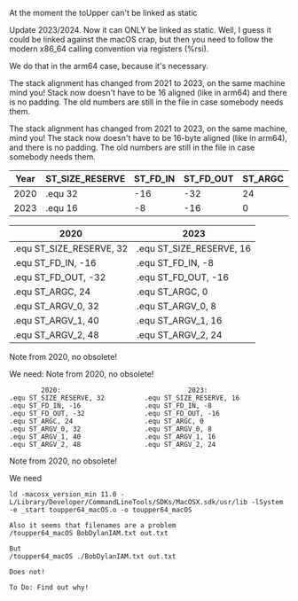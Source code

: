At the moment the toUpper can't be linked as static

Update 2023/2024. Now it can ONLY be linked as static. Well, I guess it could
be linked against the macOS crap, but then you need to follow the modern
x86_64 calling convention via registers (%rsi).

We do that in the arm64 case, because it's necessary.

The stack alignment has changed from 2021 to 2023, on the same machine mind you!
Stack now doesn't have to be 16 aligned (like in arm64) and there is no padding.
The old numbers are still in the file in case somebody needs them.

The stack alignment has changed from 2021 to 2023, on the same machine, mind you! The stack now doesn't have to be 16-byte aligned (like in arm64), and there is no padding. The old numbers are still in the file in case somebody needs them.

| Year | ST_SIZE_RESERVE | ST_FD_IN | ST_FD_OUT | ST_ARGC | ST_ARGV_0 | ST_ARGV_1 | ST_ARGV_2 |
|------|------------------|----------|-----------|---------|------------|------------|------------|
| 2020 | .equ 32          | -16      | -32       | 24      | 32         | 40         | 48         |
| 2023 | .equ 16          | -8       | -16       | 0       | 8          | 16         | 24         |

| <center>2020</center>                     | <center>2023</center>                   |
|------------------------------------------|------------------------------------------|
| .equ ST_SIZE_RESERVE, 32                 | .equ ST_SIZE_RESERVE, 16                 |
| .equ ST_FD_IN, -16                        | .equ ST_FD_IN, -8                       |
| .equ ST_FD_OUT, -32                       | .equ ST_FD_OUT, -16                     |
| .equ ST_ARGC, 24                          | .equ ST_ARGC, 0                         |
| .equ ST_ARGV_0, 32                        | .equ ST_ARGV_0, 8                       |
| .equ ST_ARGV_1, 40                        | .equ ST_ARGV_1, 16                      |
| .equ ST_ARGV_2, 48                        | .equ ST_ARGV_2, 24                      |

Note from 2020, no obsolete!

We need:
Note from 2020, no obsolete!
```
        2020:                                2023:
.equ ST_SIZE_RESERVE, 32          .equ ST_SIZE_RESERVE, 16
.equ ST_FD_IN, -16                .equ ST_FD_IN, -8
.equ ST_FD_OUT, -32               .equ ST_FD_OUT, -16
.equ ST_ARGC, 24                  .equ ST_ARGC, 0
.equ ST_ARGV_0, 32                .equ ST_ARGV_0, 8
.equ ST_ARGV_1, 40                .equ ST_ARGV_1, 16
.equ ST_ARGV_2, 48                .equ ST_ARGV_2, 24

```
Note from 2020, no obsolete!

We need

```
ld -macosx_version_min 11.0 -L/Library/Developer/CommandLineTools/SDKs/MacOSX.sdk/usr/lib -lSystem -e _start toupper64_macOS.o -o toupper64_macOS

Also it seems that filenames are a problem
/toupper64_macOS BobDylanIAM.txt out.txt

But
/toupper64_macOS ./BobDylanIAM.txt out.txt

Does not!

To Do: Find out why!
```
